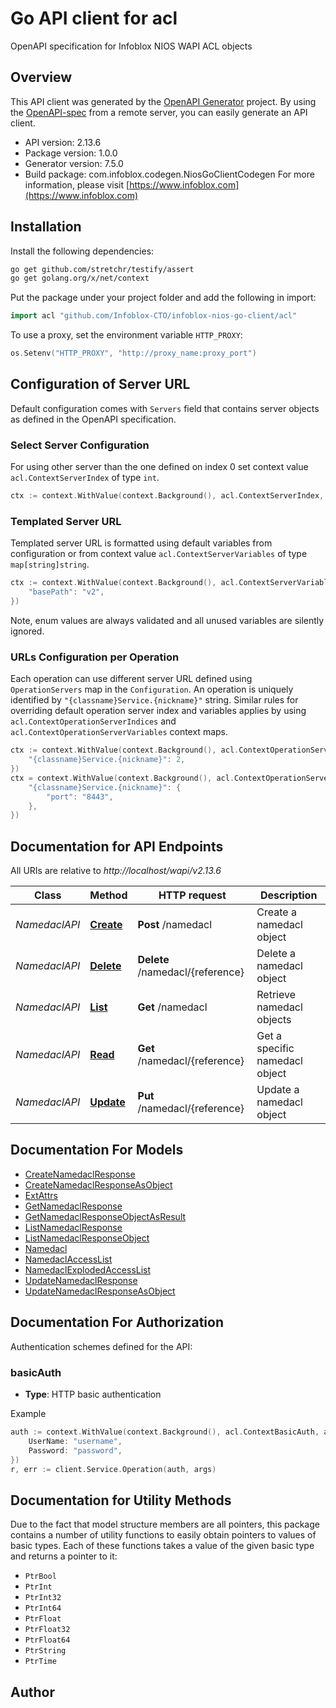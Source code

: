 # Go API client for acl

OpenAPI specification for Infoblox NIOS WAPI ACL objects

## Overview
This API client was generated by the [OpenAPI Generator](https://openapi-generator.tech) project.  By using the [OpenAPI-spec](https://www.openapis.org/) from a remote server, you can easily generate an API client.

- API version: 2.13.6
- Package version: 1.0.0
- Generator version: 7.5.0
- Build package: com.infoblox.codegen.NiosGoClientCodegen
For more information, please visit [https://www.infoblox.com](https://www.infoblox.com)

## Installation

Install the following dependencies:

```sh
go get github.com/stretchr/testify/assert
go get golang.org/x/net/context
```

Put the package under your project folder and add the following in import:

```go
import acl "github.com/Infoblox-CTO/infoblox-nios-go-client/acl"
```

To use a proxy, set the environment variable `HTTP_PROXY`:

```go
os.Setenv("HTTP_PROXY", "http://proxy_name:proxy_port")
```

## Configuration of Server URL

Default configuration comes with `Servers` field that contains server objects as defined in the OpenAPI specification.

### Select Server Configuration

For using other server than the one defined on index 0 set context value `acl.ContextServerIndex` of type `int`.

```go
ctx := context.WithValue(context.Background(), acl.ContextServerIndex, 1)
```

### Templated Server URL

Templated server URL is formatted using default variables from configuration or from context value `acl.ContextServerVariables` of type `map[string]string`.

```go
ctx := context.WithValue(context.Background(), acl.ContextServerVariables, map[string]string{
	"basePath": "v2",
})
```

Note, enum values are always validated and all unused variables are silently ignored.

### URLs Configuration per Operation

Each operation can use different server URL defined using `OperationServers` map in the `Configuration`.
An operation is uniquely identified by `"{classname}Service.{nickname}"` string.
Similar rules for overriding default operation server index and variables applies by using `acl.ContextOperationServerIndices` and `acl.ContextOperationServerVariables` context maps.

```go
ctx := context.WithValue(context.Background(), acl.ContextOperationServerIndices, map[string]int{
	"{classname}Service.{nickname}": 2,
})
ctx = context.WithValue(context.Background(), acl.ContextOperationServerVariables, map[string]map[string]string{
	"{classname}Service.{nickname}": {
		"port": "8443",
	},
})
```

## Documentation for API Endpoints

All URIs are relative to *http://localhost/wapi/v2.13.6*

Class | Method | HTTP request | Description
------------ | ------------- | ------------- | -------------
*NamedaclAPI* | [**Create**](docs/NamedaclAPI.md#create) | **Post** /namedacl | Create a namedacl object
*NamedaclAPI* | [**Delete**](docs/NamedaclAPI.md#delete) | **Delete** /namedacl/{reference} | Delete a namedacl object
*NamedaclAPI* | [**List**](docs/NamedaclAPI.md#list) | **Get** /namedacl | Retrieve namedacl objects
*NamedaclAPI* | [**Read**](docs/NamedaclAPI.md#read) | **Get** /namedacl/{reference} | Get a specific namedacl object
*NamedaclAPI* | [**Update**](docs/NamedaclAPI.md#update) | **Put** /namedacl/{reference} | Update a namedacl object


## Documentation For Models

 - [CreateNamedaclResponse](docs/CreateNamedaclResponse.md)
 - [CreateNamedaclResponseAsObject](docs/CreateNamedaclResponseAsObject.md)
 - [ExtAttrs](docs/ExtAttrs.md)
 - [GetNamedaclResponse](docs/GetNamedaclResponse.md)
 - [GetNamedaclResponseObjectAsResult](docs/GetNamedaclResponseObjectAsResult.md)
 - [ListNamedaclResponse](docs/ListNamedaclResponse.md)
 - [ListNamedaclResponseObject](docs/ListNamedaclResponseObject.md)
 - [Namedacl](docs/Namedacl.md)
 - [NamedaclAccessList](docs/NamedaclAccessList.md)
 - [NamedaclExplodedAccessList](docs/NamedaclExplodedAccessList.md)
 - [UpdateNamedaclResponse](docs/UpdateNamedaclResponse.md)
 - [UpdateNamedaclResponseAsObject](docs/UpdateNamedaclResponseAsObject.md)


## Documentation For Authorization


Authentication schemes defined for the API:
### basicAuth

- **Type**: HTTP basic authentication

Example

```go
auth := context.WithValue(context.Background(), acl.ContextBasicAuth, acl.BasicAuth{
	UserName: "username",
	Password: "password",
})
r, err := client.Service.Operation(auth, args)
```


## Documentation for Utility Methods

Due to the fact that model structure members are all pointers, this package contains
a number of utility functions to easily obtain pointers to values of basic types.
Each of these functions takes a value of the given basic type and returns a pointer to it:

* `PtrBool`
* `PtrInt`
* `PtrInt32`
* `PtrInt64`
* `PtrFloat`
* `PtrFloat32`
* `PtrFloat64`
* `PtrString`
* `PtrTime`

## Author



